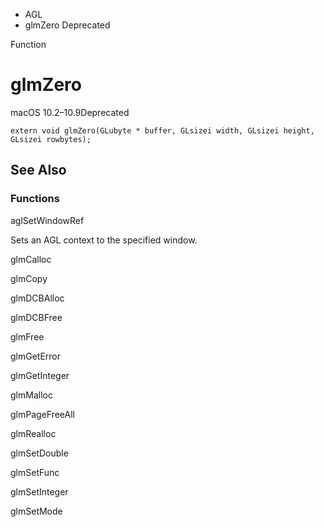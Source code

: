 

- AGL
-  glmZero Deprecated

Function

# glmZero

macOS 10.2–10.9Deprecated

``` source
extern void glmZero(GLubyte * buffer, GLsizei width, GLsizei height, GLsizei rowbytes);
```

## See Also

### Functions

aglSetWindowRef

Sets an AGL context to the specified window.

glmCalloc

glmCopy

glmDCBAlloc

glmDCBFree

glmFree

glmGetError

glmGetInteger

glmMalloc

glmPageFreeAll

glmRealloc

glmSetDouble

glmSetFunc

glmSetInteger

glmSetMode

